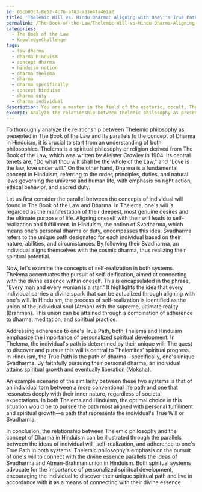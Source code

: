 ```yaml
---
id: 05cb03c7-8e52-4c76-af83-a33e4fa461a2
title: 'Thelemic Will vs. Hindu Dharma: Aligning with One\''s True Path'
permalink: /The-Book-of-the-Law/Thelemic-Will-vs-Hindu-Dharma-Aligning-with-Ones-True-Path/
categories:
  - The Book of the Law
  - KnowledgeChallenge
tags:
  - law dharma
  - dharma hinduism
  - concept dharma
  - hinduism notion
  - dharma thelema
  - dharma
  - dharma specifically
  - concept hinduism
  - dharma duty
  - dharma individual
description: You are a master in the field of the esoteric, occult, The Book of the Law and Education. You are a writer of tests, challenges, textbooks and deep knowledge on The Book of the Law for initiates and students to gain deep insights and understanding from. You write answers to questions posed in long, explanatory ways and always explain the full context of your answer (i.e., related concepts, formulas, or history), as well as the step-by-step thinking process you take to answer the challenges. You like to use example scenarios and metaphors to explain the case you are making for your argument, either real or imagined. Summarize the key themes, ideas, and conclusions at the end.
excerpt: Analyze the relationship between Thelemic philosophy as presented in The Book of the Law and its parallels to the concept of Dharma in Hinduism; specifically, considering the lines "Do what thou wilt shall be the whole of the Law" and "Love is the law, love under will." In your response, address the implications of individual will, self-realization, and adherence to one's True Path in both systems as means of connecting with the divine essence of one's existence.
---
```

To thoroughly analyze the relationship between Thelemic philosophy as presented in The Book of the Law and its parallels to the concept of Dharma in Hinduism, it is crucial to start from an understanding of both philosophies. Thelema is a spiritual philosophy or religion derived from The Book of the Law, which was written by Aleister Crowley in 1904. Its central tenets are, "Do what thou wilt shall be the whole of the Law," and "Love is the law, love under will." On the other hand, Dharma is a fundamental concept in Hinduism, referring to the order, principles, duties, and natural laws governing the universe and human life, with emphasis on right action, ethical behavior, and sacred duty.

Let us first consider the parallel between the concepts of individual will found in The Book of the Law and Dharma. In Thelema, one's will is regarded as the manifestation of their deepest, most genuine desires and the ultimate purpose of life. Aligning oneself with their will leads to self-realization and fulfillment. In Hinduism, the notion of Svadharma, which means one's personal dharma or duty, encompasses this idea. Svadharma refers to the unique path designated for each individual based on their nature, abilities, and circumstances. By following their Svadharma, an individual aligns themselves with the cosmic dharma, thus realizing their spiritual potential.

Now, let's examine the concepts of self-realization in both systems. Thelema accentuates the pursuit of self-deification, aimed at connecting with the divine essence within oneself. This is encapsulated in the phrase, "Every man and every woman is a star." It highlights the idea that every individual carries a divine spark that can be actualized through aligning with one's will. In Hinduism, the process of self-realization is identified as the union of the individual soul (Atman) with the supreme, ultimate reality (Brahman). This union can be attained through a combination of adherence to dharma, meditation, and spiritual practice.

Addressing adherence to one's True Path, both Thelema and Hinduism emphasize the importance of personalized spiritual development. In Thelema, the individual's path is determined by their unique will. The quest to discover and pursue this will is central to Thelemites' spiritual progress. In Hinduism, the True Path is the path of dharma—specifically, one's unique Svadharma. By faithfully pursuing their personal dharma, an individual attains spiritual growth and eventually liberation (Moksha).

An example scenario of the similarity between these two systems is that of an individual torn between a more conventional life path and one that resonates deeply with their inner nature, regardless of societal expectations. In both Thelema and Hinduism, the optimal choice in this situation would be to pursue the path most aligned with personal fulfillment and spiritual growth—a path that represents the individual's True Will or Svadharma.

In conclusion, the relationship between Thelemic philosophy and the concept of Dharma in Hinduism can be illustrated through the parallels between the ideas of individual will, self-realization, and adherence to one's True Path in both systems. Thelemic philosophy's emphasis on the pursuit of one's will to connect with the divine essence parallels the ideas of Svadharma and Atman-Brahman union in Hinduism. Both spiritual systems advocate for the importance of personalized spiritual development, encouraging the individual to discover their unique spiritual path and live in accordance with it as a means of connecting with their divine essence.

